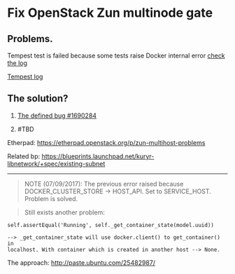 # Fix OpenStack Zun multinode gate

## Problems.

Tempest test is failed because some tests raise Docker internal error [check
the log](http://logs.openstack.org/19/485419/16/check/gate-tempest-dsvm-zun-multinode-docker-sql-ubuntu-xenial-nv/a3f66a7/logs/screen-zun-compute.txt.gz#_Jul_28_19_04_37_665901)

[Tempest log](http://logs.openstack.org/19/485419/16/check/gate-tempest-dsvm-zun-multinode-docker-sql-ubuntu-xenial-nv/a3f66a7/logs/tempest.txt.gz?level=ERROR)

## The solution?

1. [The defined bug #1690284](https://bugs.launchpad.net/zun/+bug/1690284)

2. #TBD

Etherpad: https://etherpad.openstack.org/p/zun-multihost-problems

Related bp: https://blueprints.launchpad.net/kuryr-libnetwork/+spec/existing-subnet

------------------------------------------------------------------------------------

> NOTE (07/09/2017): The previous error raised because DOCKER_CLUSTER_STORE -> HOST\_API.
Set to SERVICE\_HOST. Problem is solved.

> Still exists another problem:

    self.assertEqual('Running', self._get_container_state(model.uuid))

    --> _get_container_state will use docker.client() to get_container() in
    localhost. With container which is created in another host --> None.

The approach: http://paste.ubuntu.com/25482987/

